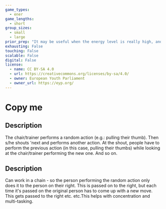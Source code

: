 ```yaml
---
game_types:
  - ener
game_lengths:
  - short
group_sizes:
  - small
  - large
prior_prep: "It may be useful when the energy level is really high, and you want the group to calm down and focus on something."
exhausting: False
touching: False
scalable: False
digital: False
license:
  - name: CC BY-SA 4.0
  - url: https://creativecommons.org/licenses/by-sa/4.0/
  - owner: European Youth Parliament
  - owner_url: https://eyp.org/
---
```

# Copy me

## Description
The chair/trainer performs a random action (e.g.: pulling their thumb). Then s/he shouts 'next and performs another action. At the shout, people have to perform the previous action (in this case, pulling their thumbs) while looking at the chair/trainer performing the new one. And so on.

## Description
Can work in a chain - so the person performing the random action only does it to the person on their right. This is passed on to the right, but each time it's passed on the original person has to come up with a new move. This gets passed to the right etc. etc.This helps with concentration and multi-tasking.
